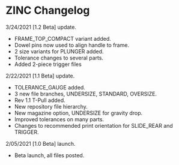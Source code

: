 # ZINC Changelog

3/24/2021 [1.2 Beta] update. 
  - FRAME_TOP_COMPACT variant added. 
  - Dowel pins now used to align handle to frame. 
  - 2 size variants for PLUNGER added. 
  - Tolerance changes to several parts. 
  - Added 2-piece trigger files

2/22/2021 [1.1 Beta] update. 
  - TOLERANCE_GAUGE added. 
  - 3 new file branches, UNDERSIZE, STANDARD, OVERSIZE. 
  - Rev 1.1 T-Pull added. 
  - New repository file hierarchy.
  - New magazine option, UNDERSIZE for gravity drop.
  - Improved tolerances on many parts.
  - Changes to recommended print orientation for SLIDE_REAR and TRIGGER.

2/05/2021 [1.0 Beta] launch.
  - Beta launch, all files posted. 

